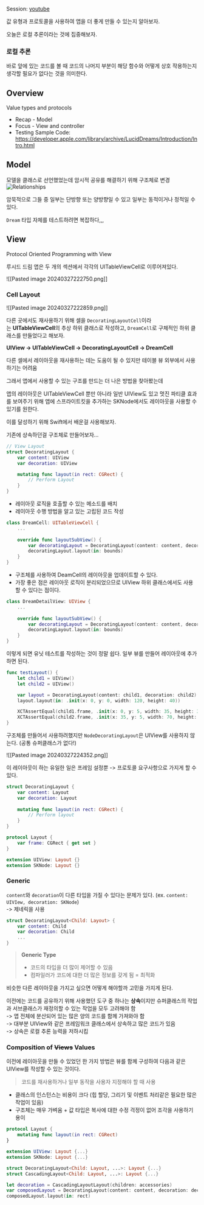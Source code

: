 Session: [youtube](https://www.youtube.com/watch?v=SCW0lb7qClw)

값 유형과 프로토콜을 사용하여 앱을 더 좋게 만들 수 있는지 알아보자.

오늘은 로컬 추론이라는 것에 집중해보자.

### 로컬 추론
바로 앞에 있는 코드를 볼 때 코드의 나머지 부분이 해당 함수와 어떻게 상호 작용하는지 생각할 필요가 없다는 것을 의미한다. 

## Overview
Value types and protocols
- Recap - Model
- Focus - View and controller
- Testing
Sample Code: https://developer.apple.com/library/archive/LucidDreams/Introduction/Intro.html
## Model
모델을 클래스로 선언했었는데 암시적 공유를 해결하기 위해 구조체로 변경
![Relationships](https://i.imgur.com/PVOijDr.jpg)

암묵적으로 그들 중 일부는 단방향 또는 양방향일 수 있고 일부는 동적이거나 정적일 수 있다.

`Dream` 타입 자체를 테스트하려면 복잡하다,,,
## View

Protocol Oriented Programming with View

루시드 드림 앱은 두 개의 섹션에서 각각의 UITableViewCell로 이루어져있다.

![[Pasted image 20240327222750.png]]
### Cell Layout
![[Pasted image 20240327222859.png]]

다른 곳에서도 재사용하기 위해 셀을 `DecoratingLayoutCell`이라는 **UITableViewCell**의 추상 하위 클래스로 작성하고, `DreamCell`로 구체적인 하위 클래스를 만들었다고 해보자.

**UIView -> UITableViewCell -> DecoratingLayoutCell -> DreamCell**

다른 셀에서 레이아웃을 재사용하는 데는 도움이 될 수 있지만 테이블 뷰 외부에서 사용하기는 어려움

그래서 앱에서 사용할 수 있는 구조를 만드는 더 나은 방법을 찾아봤는데

앱의 레이아웃은 UITableViewCell 뿐만 아니라 일반 UIView도 있고 멋진 파티클 효과를 보여주기 위해 앱에 스프라이트킷을 추가하는 SKNode에서도 레이아웃을 사용할 수 있기를 원한다.

이를 달성하기 위해 Swift에서 배운걸 사용해보자.

기존에 상속하던걸 구조체로 만들어보자...

```swift
// View Layout
struct DecoratingLayout {
	var content: UIView
	var decoration: UIView

	mutating func layout(in rect: CGRect) {
		// Perform Layout
	}
}
```

* 레이아웃 로직을 호출할 수 있는 메소드를 배치
* 레이아웃 수행 방법을 알고 있는 고립된 코드 작성

```swift
class DreamCell: UITableViewCell {
	...
    
    override func layoutSubView() {
    	var decoratingLayout = DecoratingLayout(content: content, decoration: decoration)
        decoratingLayout.layout(in: bounds)
    }
}
```

* 구조체를 사용하여 DeamCell의 레이아웃을 업데이트할 수 있다.
* 가장 좋은 점은 레이아웃 로직이 분리되었으므로 UIView 하위 클래스에서도 사용할 수 있다는 점이다.

```swift
class DreamDetailView: UIView {
	...
    
    override func layoutSubView() {
    	var decoratingLayout = DecoratingLayout(content: content, decoration: decoration)
        decoratingLayout.layout(in: bounds)
    }
}
```

이렇게 되면 유닛 테스트를 작성하는 것이 정말 쉽다. 일부 뷰를 만들어 레이아웃에 추가하면 된다.

```swift
func testLayout() {
	let child1 = UIView()
	let child2 = UIView()

	var layout = DecoratingLayout(content: child1, decoration: child2)
	layout.layout(in: .init(x: 0, y: 0, width: 120, height: 40))

	XCTAssertEqual(child1.frame, .init(x: 0, y: 5, width: 35, height: 30))
	XCTAssertEqual(child2.frame, .init(x: 35, y: 5, width: 70, height: 30))
}
```

구조체를 만들어서 사용하려했지만 `NodeDecoratingLayout`은 UIView를 사용하지 않는다. (공통 슈퍼클래스가 없다!)

![[Pasted image 20240327224352.png]]

이 레이아웃이 하는 유일한 일은 프레임 설정뿐 -> 프로토콜 요구사항으로 가지게 할 수 있다.

```swift
struct DecoratingLayout {
	var content: Layout
    var decoration: Layout
    
    mutating func layout(in rect: CGRect) {
    	// Perform layout
    }
}

protocol Layout {
	var frame: CGRect { get set }
}

extension UIView: Layout {}
extension SKNode: Layout {}
```
### Generic
`content`와 `decoration`이 다른 타입을 가질 수 있다는 문제가 있다. (ex. `content: UIVIew, decoration: SKNode`)  
-> 제네릭을 사용

```swift
struct DecoratingLayout<Child: Layout> {
	var content: Child
    var decoration: Child
    ...
}
```

> **Generic Type**
> 
> - 코드의 타입을 더 많이 제어할 수 있음
> - 컴파일러가 코드에 대한 더 많은 정보를 갖게 됨 = 최적화

비슷한 다른 레이아웃을 가지고 싶으면 어떻게 해야할까 고민을 가지게 된다.

이전에는 코드를 공유하기 위해 사용했던 도구 중 하나는 **상속**이지만 슈퍼클래스의 작업과 서브클래스가 재정의할 수 있는 작업을 모두 고려해야 함  
-> 앱 전체에 분산되어 있는 많은 양의 코드를 함께 가져와야 함  
-> 대부분 UIView와 같은 프레임워크 클래스에서 상속하고 많은 코드가 있음  
-> 상속은 로컬 추론 능력을 저하시킴
### Composition of ~~Views~~ Values
이전에 레이아웃을 만들 수 있었던 한 가지 방법은 뷰를 함께 구성하여 다음과 같은 UIView를 작성할 수 있는 것이다.

> 코드를 재사용하거나 일부 동작을 사용자 지정해야 할 때 사용

- 클래스의 인스턴스는 비용이 크다 (힙 할당, 그리기 및 이벤트 처리같은 필요한 많은 작업이 있음)
- 구조체는 매우 가벼움 + 값 타입은 복사에 대한 수정 걱정이 없어 조각을 사용하기 용이

```swift
protocol Layout {
	mutating func layout(in rect: CGRect)
}

extension UIView: Layout {...}
extension SKNode: Layout {...}

struct DecoratingLayout<Child: Layout, ...>: Layout {...}
struct CascadingLayout<Child: Layout, ...>: Layout {...}

let decoration = CascadingLayoutLayout(children: accessories)
var composedLayout = DecoratingLayout(content: content, decoration: decoration)
composedLayout.layout(in: rect)
```


